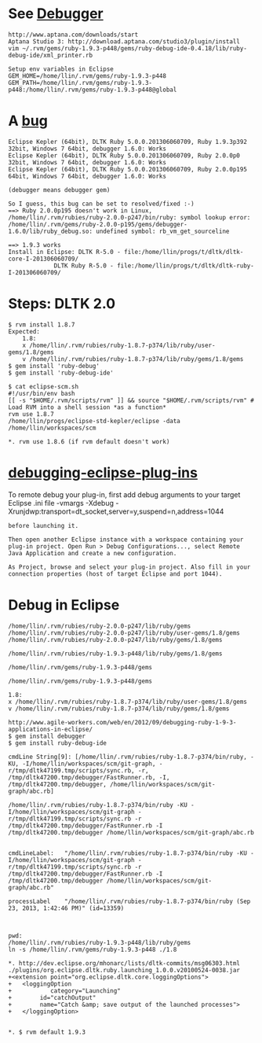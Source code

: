 # See [Debugger](http://www.agile-workers.com/web/en/2012/09/debugging-ruby-1-9-3-applications-in-eclipse/)
	http://www.aptana.com/downloads/start
	Aptana Studio 3: http://download.aptana.com/studio3/plugin/install 
	vim ~/.rvm/gems/ruby-1.9.3-p448/gems/ruby-debug-ide-0.4.18/lib/ruby-debug-ide/xml_printer.rb 

	Setup env variables in Eclipse
	GEM_HOME=/home/llin/.rvm/gems/ruby-1.9.3-p448
	GEM_PATH=/home/llin/.rvm/gems/ruby-1.9.3-p448:/home/llin/.rvm/gems/ruby-1.9.3-p448@global


# A [bug](https://bugs.eclipse.org/bugs/show_bug.cgi?id=345976)
	Eclipse Kepler (64bit), DLTK Ruby 5.0.0.201306060709, Ruby 1.9.3p392 32bit, Windows 7 64bit, debugger 1.6.0: Works
	Eclipse Kepler (64bit), DLTK Ruby 5.0.0.201306060709, Ruby 2.0.0p0   32bit, Windows 7 64bit, debugger 1.6.0: Works
	Eclipse Kepler (64bit), DLTK Ruby 5.0.0.201306060709, Ruby 2.0.0p195 64bit, Windows 7 64bit, debugger 1.6.0: Works

	(debugger means debugger gem)

	So I guess, this bug can be set to resolved/fixed :-)
	==> Ruby 2.0.0p195 doesn't work in Linux, 
	/home/llin/.rvm/rubies/ruby-2.0.0-p247/bin/ruby: symbol lookup error: /home/llin/.rvm/gems/ruby-2.0.0-p195/gems/debugger-1.6.0/lib/ruby_debug.so: undefined symbol: rb_vm_get_sourceline

	==> 1.9.3 works
	Install in Eclipse: DLTK R-5.0 - file:/home/llin/progs/t/dltk/dltk-core-I-201306060709/
				 DLTK Ruby R-5.0 - file:/home/llin/progs/t/dltk/dltk-ruby-I-201306060709/

# Steps: DLTK 2.0
	$ rvm install 1.8.7
	Expected:
		1.8:
		x /home/llin/.rvm/rubies/ruby-1.8.7-p374/lib/ruby/user-gems/1.8/gems
		v /home/llin/.rvm/rubies/ruby-1.8.7-p374/lib/ruby/gems/1.8/gems
	$ gem install 'ruby-debug'
	$ gem install 'ruby-debug-ide'

	$ cat eclipse-scm.sh 
	#!/usr/bin/env bash
	[[ -s "$HOME/.rvm/scripts/rvm" ]] && source "$HOME/.rvm/scripts/rvm" # Load RVM into a shell session *as a function*
	rvm use 1.8.7
	/home/llin/progs/eclipse-std-kepler/eclipse -data /home/llin/workspaces/scm

	*. rvm use 1.8.6 (if rvm default doesn't work)


# [debugging-eclipse-plug-ins](http://stackoverflow.com/questions/13324722/debugging-eclipse-plug-ins)
To remote debug your plug-in, first add debug arguments to your target Eclipse .ini file
	-vmargs
	-Xdebug
	-Xrunjdwp:transport=dt_socket,server=y,suspend=n,address=1044

	before launching it.

	Then open another Eclipse instance with a workspace containing your plug-in project. Open Run > Debug Configurations..., select Remote Java Application and create a new configuration.

	As Project, browse and select your plug-in project. Also fill in your connection properties (host of target Eclipse and port 1044).

# Debug in Eclipse
	/home/llin/.rvm/rubies/ruby-2.0.0-p247/lib/ruby/gems
	/home/llin/.rvm/rubies/ruby-2.0.0-p247/lib/ruby/user-gems/1.8/gems
	/home/llin/.rvm/rubies/ruby-2.0.0-p247/lib/ruby/gems/1.8/gems

	/home/llin/.rvm/rubies/ruby-1.9.3-p448/lib/ruby/gems/1.8/gems

	/home/llin/.rvm/gems/ruby-1.9.3-p448/gems

	/home/llin/.rvm/gems/ruby-1.9.3-p448/gems

	1.8:
	x /home/llin/.rvm/rubies/ruby-1.8.7-p374/lib/ruby/user-gems/1.8/gems
	v /home/llin/.rvm/rubies/ruby-1.8.7-p374/lib/ruby/gems/1.8/gems

	http://www.agile-workers.com/web/en/2012/09/debugging-ruby-1-9-3-applications-in-eclipse/
	$ gem install debugger
	$ gem install ruby-debug-ide

	cmdLine	String[9]: [/home/llin/.rvm/rubies/ruby-1.8.7-p374/bin/ruby, -KU, -I/home/llin/workspaces/scm/git-graph, -r/tmp/dltk47199.tmp/scripts/sync.rb, -r, /tmp/dltk47200.tmp/debugger/FastRunner.rb, -I, /tmp/dltk47200.tmp/debugger, /home/llin/workspaces/scm/git-graph/abc.rb]

	/home/llin/.rvm/rubies/ruby-1.8.7-p374/bin/ruby -KU -I/home/llin/workspaces/scm/git-graph -r/tmp/dltk47199.tmp/scripts/sync.rb -r /tmp/dltk47200.tmp/debugger/FastRunner.rb -I /tmp/dltk47200.tmp/debugger /home/llin/workspaces/scm/git-graph/abc.rb


	cmdLineLabel:	"/home/llin/.rvm/rubies/ruby-1.8.7-p374/bin/ruby -KU -I/home/llin/workspaces/scm/git-graph -r/tmp/dltk47199.tmp/scripts/sync.rb -r /tmp/dltk47200.tmp/debugger/FastRunner.rb -I /tmp/dltk47200.tmp/debugger /home/llin/workspaces/scm/git-graph/abc.rb"

	processLabel	"/home/llin/.rvm/rubies/ruby-1.8.7-p374/bin/ruby (Sep 23, 2013, 1:42:46 PM)" (id=13359)	



	pwd:
	/home/llin/.rvm/rubies/ruby-1.9.3-p448/lib/ruby/gems
	ln -s /home/llin/.rvm/gems/ruby-1.9.3-p448 ./1.8

	*. http://dev.eclipse.org/mhonarc/lists/dltk-commits/msg06303.html
	./plugins/org.eclipse.dltk.ruby.launching_1.0.0.v20100524-0038.jar
	+<extension point="org.eclipse.dltk.core.loggingOptions">
	+   <loggingOption
	+   		category="Launching"
	+        id="catchOutput"
	+        name="Catch &amp; save output of the launched processes">
	+   </loggingOption>


	*. $ rvm default 1.9.3
